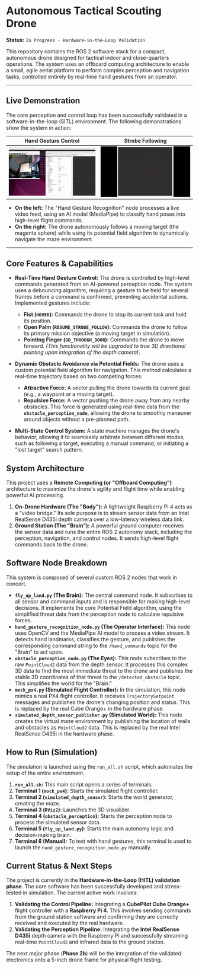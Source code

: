 # Autonomous Tactical Scouting Drone

**Status:** `In Progress - Hardware-in-the-Loop Validation`

This repository contains the ROS 2 software stack for a compact, autonomous drone designed for tactical indoor and close-quarters operations. The system uses an offboard computing architecture to enable a small, agile aerial platform to perform complex perception and navigation tasks, controlled entirely by real-time hand gestures from an operator.

---

## Live Demonstration

The core perception and control loop has been successfully validated in a software-in-the-loop (SITL) environment. The following demonstrations show the system in action:

| Hand Gesture Control | Strobe Following |
| :---: | :---: |
| ![Hand Gesture Control](./assets/Drone%20Hand%20Gesture%20Ros.gif) | ![Strobe Following](./assets/Drone%20Following%20Strobe%20Node%20Ros.gif) |

* **On the left:** The "Hand Gesture Recognition" node processes a live video feed, using an AI model (MediaPipe) to classify hand poses into high-level flight commands.
* **On the right:** The drone autonomously follows a moving target (the magenta sphere) while using its potential field algorithm to dynamically navigate the maze environment.

---

## Core Features & Capabilities

* **Real-Time Hand Gesture Control:** The drone is controlled by high-level commands generated from an AI-powered perception node. The system uses a debouncing algorithm, requiring a gesture to be held for several frames before a command is confirmed, preventing accidental actions. Implemented gestures include:
    * **Fist (`HOVER`):** Commands the drone to stop its current task and hold its position.
    * **Open Palm (`RESUME_STROBE_FOLLOW`):** Commands the drone to follow its primary mission objective (a moving target in simulation).
    * **Pointing Finger (`GO_THROUGH_DOOR`):** Commands the drone to move forward. *(This functionality will be upgraded to true 3D directional pointing upon integration of the depth camera)*.

* **Dynamic Obstacle Avoidance via Potential Fields:** The drone uses a custom potential field algorithm for navigation. This method calculates a real-time trajectory based on two competing forces:
    * **Attractive Force:** A vector pulling the drone towards its current goal (e.g., a waypoint or a moving target).
    * **Repulsive Force:** A vector pushing the drone away from any nearby obstacles. This force is generated using real-time data from the **`obstacle_perception_node`**, allowing the drone to smoothly maneuver around objects without a pre-planned path.

* **Multi-State Control System:** A state machine manages the drone's behavior, allowing it to seamlessly arbitrate between different modes, such as following a target, executing a manual command, or initiating a "lost target" search pattern.

## System Architecture

This project uses a **Remote Computing (or "Offboard Computing")** architecture to maximize the drone's agility and flight time while enabling powerful AI processing.

1.  **On-Drone Hardware (The "Body"):** A lightweight Raspberry Pi 4 acts as a "video bridge." Its sole purpose is to stream sensor data from an Intel RealSense D435i depth camera over a low-latency wireless data link.
2.  **Ground Station (The "Brain"):** A powerful ground computer receives the sensor data and runs the entire ROS 2 autonomy stack, including the perception, navigation, and control nodes. It sends high-level flight commands back to the drone.

## Software Node Breakdown

This system is composed of several custom ROS 2 nodes that work in concert.

* **`fly_up_land.py` (The Brain):** The central command node. It subscribes to all sensor and command inputs and is responsible for making high-level decisions. It implements the core Potential Field algorithm, using the simplified threat data from the perception node to calculate repulsive forces.
* **`hand_gesture_recognition_node.py` (The Operator Interface):** This node uses OpenCV and the MediaPipe AI model to process a video stream. It detects hand landmarks, classifies the gesture, and publishes the corresponding command string to the `/hand_commands` topic for the "Brain" to act upon.
* **`obstacle_perception_node.py` (The Eyes):** This node subscribes to the raw `PointCloud2` data from the depth sensor. It processes this complex 3D data to find the most immediate threat to the drone and publishes the stable 3D coordinates of that threat to the `/detected_obstacle` topic. This simplifies the world for the "Brain."
* **`mock_px4.py` (Simulated Flight Controller):** In the simulation, this node mimics a real PX4 flight controller. It receives `TrajectorySetpoint` messages and publishes the drone's changing position and status. This is replaced by the real Cube Orange+ in the hardware phase.
* **`simulated_depth_sensor_publisher.py` (Simulated World):** This node creates the virtual maze environment by publishing the location of walls and obstacles as `PointCloud2` data. This is replaced by the real Intel RealSense D435i in the hardware phase.

## How to Run (Simulation)

The simulation is launched using the `run_all.sh` script, which automates the setup of the entire environment.

1.  **`run_all.sh`:** This main script opens a series of terminals.
2.  **Terminal 1 (`mock_px4`):** Starts the simulated flight controller.
3.  **Terminal 2 (`simulated_depth_sensor`):** Starts the world generator, creating the maze.
4.  **Terminal 3 (`RViz2`):** Launches the 3D visualizer.
5.  **Terminal 4 (`obstacle_perception`):** Starts the perception node to process the simulated sensor data.
6.  **Terminal 5 (`fly_up_land.py`):** Starts the main autonomy logic and decision-making brain.
7.  **Terminal 6 (Manual):** To test with hand gestures, this terminal is used to launch the `hand_gesture_recognition_node.py` manually.

## Current Status & Next Steps

The project is currently in the **Hardware-in-the-Loop (HITL) validation phase**. The core software has been successfully developed and stress-tested in simulation. The current active work involves:

1.  **Validating the Control Pipeline:** Integrating a **CubePilot Cube Orange+** flight controller with a **Raspberry Pi 4**. This involves sending commands from the ground station software and confirming they are correctly received and executed by the real hardware.
2.  **Validating the Perception Pipeline:** Integrating the **Intel RealSense D435i** depth camera with the Raspberry Pi and successfully streaming real-time `PointCloud2` and infrared data to the ground station.

The next major phase (**Phase 2b**) will be the integration of the validated electronics onto a 5-inch drone frame for physical flight testing.
